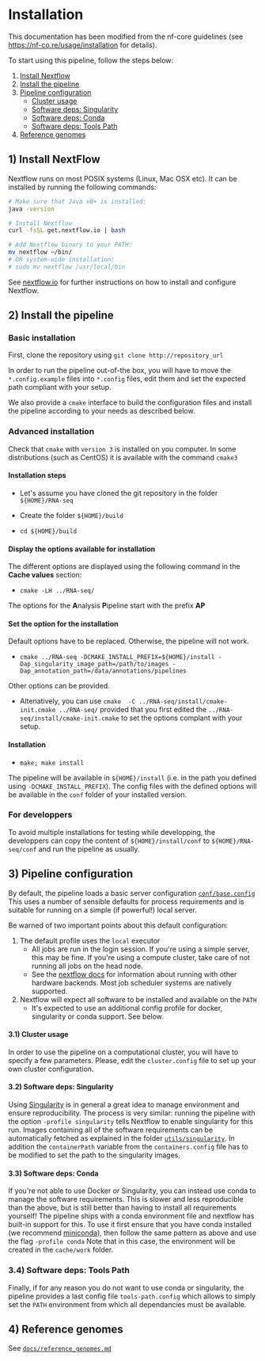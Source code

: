 # Installation

This documentation has been modified from the nf-core guidelines
(see https://nf-co.re/usage/installation for details).

To start using this pipeline, follow the steps below:

1. [Install Nextflow](#1-install-nextflow)
2. [Install the pipeline](#2-install-the-pipeline)
3. [Pipeline configuration](#3-pipeline-configuration)
    * [Cluster usage](#31cluster-usage)
    * [Software deps: Singularity](#31-software-deps-singularity)
    * [Software deps: Conda](#32-software-deps-conda)
    * [Software deps: Tools Path](#32-software-deps-tools-path)
4. [Reference genomes](#4-reference-genomes)

## 1) Install NextFlow
Nextflow runs on most POSIX systems (Linux, Mac OSX etc). It can be installed by running the following commands:

```bash
# Make sure that Java v8+ is installed:
java -version

# Install Nextflow
curl -fsSL get.nextflow.io | bash

# Add Nextflow binary to your PATH:
mv nextflow ~/bin/
# OR system-wide installation:
# sudo mv nextflow /usr/local/bin
```

See [nextflow.io](https://www.nextflow.io/) for further instructions on how to install and configure Nextflow.

## 2) Install the pipeline

### Basic installation

First, clone the repository using `git clone http://repository_url`

In order to run the pipeline out-of-the box, you will have to move the `*.config.example` files into `*.config` files, edit them and set the expected path compliant with your setup.

We also provide a `cmake` interface to build the configuration files and install the pipeline according to your needs as described below.

### Advanced installation

Check that `cmake` with  `version 3` is installed on you computer.
In some distributions (such as CentOS) it is available with the command `cmake3`

#### Installation steps

* Let's assume you have cloned the git repository in the folder `${HOME}/RNA-seq`

* Create the folder `${HOME}/build`

* `cd ${HOME}/build`

#### Display the options available for installation

The different options are displayed using the following command in the **Cache values** section:

* `cmake -LH ../RNA-seq/`

The options for the **A**nalysis **P**ipeline start with the prefix **AP**


#### Set the option for the installation

Default options have to be replaced. Otherwise, the pipeline will not work.

* `cmake ../RNA-seq -DCMAKE_INSTALL_PREFIX=${HOME}/install -Dap_singularity_image_path=/path/to/images -Dap_annotation_path=/data/annotations/pipelines`

Other options can be provided.

* Altenatively, you can use  `cmake  -C ../RNA-seq/install/cmake-init.cmake ../RNA-seq/` provided that you first edited the
`../RNA-seq/install/cmake-init.cmake` to set the options complant with your setup.

#### Installation

* `make; make install`

The pipeline will be available in `${HOME}/install` (i.e. in the path you defined using `-DCMAKE_INSTALL_PREFIX`). 
The config files with the defined options will be available in the `conf` folder of your installed version.

### For developpers

To avoid multiple installations for testing while developping, the developpers can copy the content of `${HOME}/install/conf`
to `${HOME}/RNA-seq/conf` and run the pipeline as usually.

## 3) Pipeline configuration

By default, the pipeline loads a basic server configuration [`conf/base.config`](../conf/base.config)
This uses a number of sensible defaults for process requirements and is suitable for running
on a simple (if powerful!) local server.

Be warned of two important points about this default configuration:

1. The default profile uses the `local` executor
    * All jobs are run in the login session. If you're using a simple server, this may be fine. 
	If you're using a compute cluster, take care of not running all jobs on the head node.
    * See the [nextflow docs](https://www.nextflow.io/docs/latest/executor.html) for information about running with other hardware backends.
	Most job scheduler systems are natively supported.
2. Nextflow will expect all software to be installed and available on the `PATH`
    * It's expected to use an additional config profile for docker, singularity or conda support. See below.

#### 3.1) Cluster usage

In order to use the pipeline on a computational cluster, you will have to specify a few parameters.
Please, edit the `cluster.config` file to set up your own cluster configuration.

#### 3.2) Software deps: Singularity

Using [Singularity](http://singularity.lbl.gov/) is in general a great idea to manage environment and ensure reproducibility.
The process is very similar: running the pipeline with the option `-profile singularity` tells Nextflow to enable singularity for this run. 
Images containing all of the software requirements can be automatically fetched as explained in the folder [`utils/singularity`](../utils/singularity/README.md).
In addition the `containerPath` variable from the `containers.config` file has to be modified to set the path to the singularity images.

#### 3.3) Software deps: Conda

If you're not able to use Docker _or_ Singularity, you can instead use conda to manage the software requirements.
This is slower and less reproducible than the above, but is still better than having to install all requirements yourself!
The pipeline ships with a conda environment file and nextflow has built-in support for this.
To use it first ensure that you have conda installed (we recommend [miniconda](https://conda.io/miniconda.html)), then follow the same pattern as above and use the flag `-profile conda`
Note that in this case, the environment will be created in the `cache/work` folder.

### 3.4) Software deps: Tools Path

Finally, if for any reason you do not want to use conda or singularity, the pipeline provides a last config file `tools-path.config`
which allows to simply set the `PATH` environment from which all dependancies must be available.

## 4) Reference genomes

See [`docs/reference_genomes.md`](reference_genomes.md)

